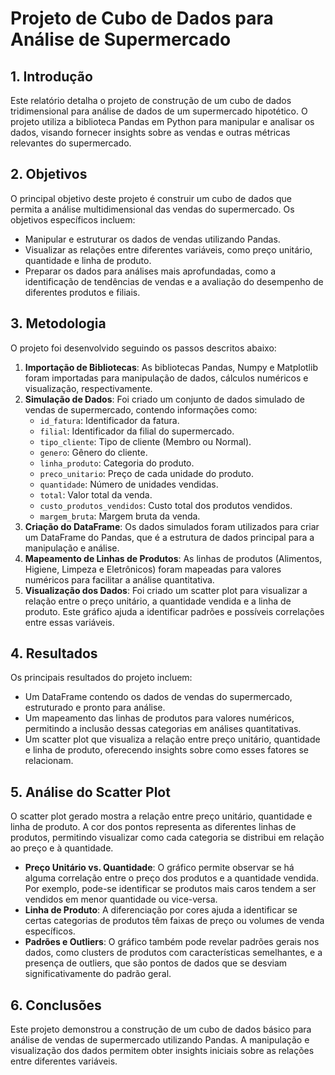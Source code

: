 # **Projeto de Cubo de Dados para Análise de Supermercado**

## **1\. Introdução**

Este relatório detalha o projeto de construção de um cubo de dados tridimensional para análise de dados de um supermercado hipotético. O projeto utiliza a biblioteca Pandas em Python para manipular e analisar os dados, visando fornecer insights sobre as vendas e outras métricas relevantes do supermercado.

## **2\. Objetivos**

O principal objetivo deste projeto é construir um cubo de dados que permita a análise multidimensional das vendas do supermercado. Os objetivos específicos incluem:

* Manipular e estruturar os dados de vendas utilizando Pandas.  
* Visualizar as relações entre diferentes variáveis, como preço unitário, quantidade e linha de produto.  
* Preparar os dados para análises mais aprofundadas, como a identificação de tendências de vendas e a avaliação do desempenho de diferentes produtos e filiais.

## **3\. Metodologia**

O projeto foi desenvolvido seguindo os passos descritos abaixo:

1. **Importação de Bibliotecas**: As bibliotecas Pandas, Numpy e Matplotlib foram importadas para manipulação de dados, cálculos numéricos e visualização, respectivamente.  
2. **Simulação de Dados**: Foi criado um conjunto de dados simulado de vendas de supermercado, contendo informações como:  
   * `id_fatura`: Identificador da fatura.  
   * `filial`: Identificador da filial do supermercado.  
   * `tipo_cliente`: Tipo de cliente (Membro ou Normal).  
   * `genero`: Gênero do cliente.  
   * `linha_produto`: Categoria do produto.  
   * `preco_unitario`: Preço de cada unidade do produto.  
   * `quantidade`: Número de unidades vendidas.  
   * `total`: Valor total da venda.  
   * `custo_produtos_vendidos`: Custo total dos produtos vendidos.  
   * `margem_bruta`: Margem bruta da venda.  
3. **Criação do DataFrame**: Os dados simulados foram utilizados para criar um DataFrame do Pandas, que é a estrutura de dados principal para a manipulação e análise.  
4. **Mapeamento de Linhas de Produtos**: As linhas de produtos (Alimentos, Higiene, Limpeza e Eletrônicos) foram mapeadas para valores numéricos para facilitar a análise quantitativa.  
5. **Visualização dos Dados**: Foi criado um scatter plot para visualizar a relação entre o preço unitário, a quantidade vendida e a linha de produto. Este gráfico ajuda a identificar padrões e possíveis correlações entre essas variáveis.

## **4\. Resultados**

Os principais resultados do projeto incluem:

* Um DataFrame contendo os dados de vendas do supermercado, estruturado e pronto para análise.  
* Um mapeamento das linhas de produtos para valores numéricos, permitindo a inclusão dessas categorias em análises quantitativas.  
* Um scatter plot que visualiza a relação entre preço unitário, quantidade e linha de produto, oferecendo insights sobre como esses fatores se relacionam.

## **5\. Análise do Scatter Plot**

O scatter plot gerado mostra a relação entre preço unitário, quantidade e linha de produto. A cor dos pontos representa as diferentes linhas de produtos, permitindo visualizar como cada categoria se distribui em relação ao preço e à quantidade.

* **Preço Unitário vs. Quantidade**: O gráfico permite observar se há alguma correlação entre o preço dos produtos e a quantidade vendida. Por exemplo, pode-se identificar se produtos mais caros tendem a ser vendidos em menor quantidade ou vice-versa.  
* **Linha de Produto**: A diferenciação por cores ajuda a identificar se certas categorias de produtos têm faixas de preço ou volumes de venda específicos.  
* **Padrões e Outliers**: O gráfico também pode revelar padrões gerais nos dados, como clusters de produtos com características semelhantes, e a presença de outliers, que são pontos de dados que se desviam significativamente do padrão geral.

## **6\. Conclusões**

Este projeto demonstrou a construção de um cubo de dados básico para análise de vendas de supermercado utilizando Pandas. A manipulação e visualização dos dados permitem obter insights iniciais sobre as relações entre diferentes variáveis.
